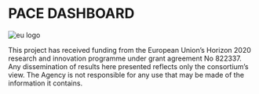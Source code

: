 # PACE DASHBOARD

![eu logo](https://demos-h2020.eu/img/EU_logo.jpg)

This project has received funding from the European Union’s Horizon 2020 research and innovation programme under grant agreement No 822337. Any dissemination of results here presented reflects only the consortium’s view. The Agency is not responsible for any use that may be made of the information it contains.